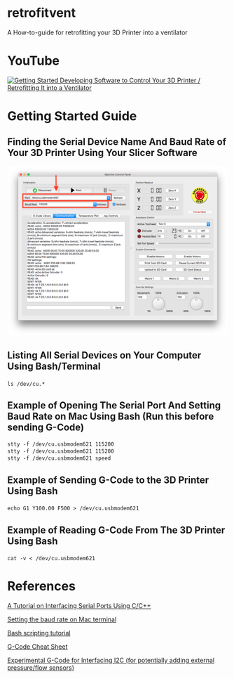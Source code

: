 # retrofitvent
A How-to-guide for retrofitting your 3D Printer into a ventilator 

# YouTube
[![Getting Started Developing Software to Control Your 3D Printer / Retrofitting It into a Ventilator](http://img.youtube.com/vi/MDHvyS3sDsQ/0.jpg)](http://www.youtube.com/watch?v=MDHvyS3sDsQ "Getting Started Developing Software to Control Your 3D Printer / Retrofitting It into a Ventilator")

# Getting Started Guide

## Finding the Serial Device Name And Baud Rate of Your 3D Printer Using Your Slicer Software
![Simplify3D Control Panel](/img/simplify3d.png?raw=true "Optional Title")

## Listing All Serial Devices on Your Computer Using Bash/Terminal
`ls /dev/cu.*`

## Example of Opening The Serial Port And Setting Baud Rate on Mac Using Bash (Run this before sending G-Code)
```exec 3<> /dev/cu.usbmodem621
stty -f /dev/cu.usbmodem621 115200
stty -f /dev/cu.usbmodem621 115200
stty -f /dev/cu.usbmodem621 speed
```

## Example of Sending G-Code to the 3D Printer Using Bash
`echo G1 Y100.00 F500 > /dev/cu.usbmodem621`

## Example of Reading G-Code From The 3D Printer Using Bash
`cat -v < /dev/cu.usbmodem621`

# References 
[A Tutorial on Interfacing Serial Ports Using C/C++](https://blog.mbedded.ninja/programming/operating-systems/linux/linux-serial-ports-using-c-cpp/)

[Setting the baud rate on Mac terminal](https://stackoverflow.com/questions/34233066/change-the-baud-rate-stty-on-mac-terminal)

[Bash scripting tutorial](https://linuxconfig.org/bash-scripting-tutorial-for-beginners)

[G-Code Cheat Sheet](http://www.makeit-3d.com/wp-content/uploads/RepRapGcodeCheatSheet.pdf)

[Experimental G-Code for Interfacing I2C (for potentially adding external pressure/flow sensors)](https://marlinfw.org/docs/gcode/M260.html)
